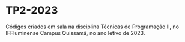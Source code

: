 # TP2-2023
Códigos criados em sala na disciplina Técnicas de Programação II, no IFFluminense Campus Quissamã, no ano letivo de 2023.

